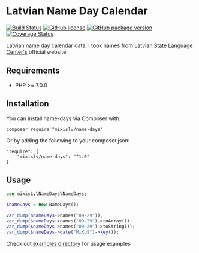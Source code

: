 # Latvian Name Day Calendar
[![Build Status](https://travis-ci.org/mixisLv/name-days.svg?branch=master)](https://travis-ci.org/mixisLv/name-days)
[![GitHub license](https://img.shields.io/github/license/mixisLv/name-days.svg)](https://github.com/mixisLv/name-days/blob/master/LICENSE)
[![GitHub package version](https://img.shields.io/github/package-json/v/badges/shields.svg)]()
[![Coverage Status](https://coveralls.io/repos/github/mixisLv/name-days/badge.svg?branch=master)](https://coveralls.io/github/mixisLv/name-days?branch=master)

Latvian name day calendar data. I took names from [Latvian State Language Center's](http://vvc.gov.lv/index.php?route=product/category&path=193_199_200) official website.

## Requirements

* PHP >= 7.0.0

## Installation 

You can install name-days via Composer with:
```shell
composer require "mixislv/name-days"
```    
Or by adding the following to your composer.json:
```shell    
"require": {
    "mixislv/name-days": "^1.0"
}
```

## Usage

```php
use mixisLv\NameDays\NameDays;

$nameDays = new NameDays();

var_dump($nameDays->names("09-29"));
var_dump($nameDays->names("09-29")->toArray());
var_dump($nameDays->names("09-29")->toString());
var_dump($nameDays->date("MiKuS")->key());
```

Check out [examples directory](/examples) for usage examples